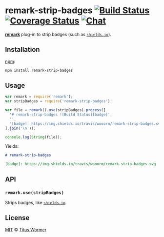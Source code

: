 # remark-strip-badges [![Build Status][build-badge]][build-status] [![Coverage Status][coverage-badge]][coverage-status] [![Chat][chat-badge]][chat]

[**remark**][remark] plug-in to strip badges (such as
[`shields.io`][shields]).

## Installation

[npm][]:

```bash
npm install remark-strip-badges
```

## Usage

```javascript
var remark = require('remark');
var stripBadges = require('remark-strip-badges');

var file = remark().use(stripBadges).process([
  '# remark-strip-badges ![Build Status][badge]',
  '',
  '[badge]: https://img.shields.io/travis/wooorm/remark-strip-badges.svg'
].join('\n'));

console.log(String(file));
```

Yields:

```markdown
# remark-strip-badges

[badge]: https://img.shields.io/travis/wooorm/remark-strip-badges.svg
```

## API

### `remark.use(stripBadges)`

Strips badges, like [`shields.io`][shields].

## License

[MIT][license] © [Titus Wormer][author]

<!-- Definitions -->

[build-badge]: https://img.shields.io/travis/wooorm/remark-strip-badges.svg

[build-status]: https://travis-ci.org/wooorm/remark-strip-badges

[coverage-badge]: https://img.shields.io/codecov/c/github/wooorm/remark-strip-badges.svg

[coverage-status]: https://codecov.io/github/wooorm/remark-strip-badges

[chat-badge]: https://img.shields.io/gitter/room/wooorm/remark.svg

[chat]: https://gitter.im/wooorm/remark

[license]: LICENSE

[author]: http://wooorm.com

[npm]: https://docs.npmjs.com/cli/install

[remark]: https://github.com/wooorm/remark

[shields]: http://shields.io
